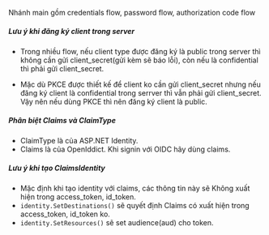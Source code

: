 Nhánh main gồm credentials flow, password flow, authorization code flow

##### Lưu ý khi đăng ký client trong server
- Trong nhiều flow, nếu client type được đăng ký là public trong server thì không cần gửi client_secret(gửi kèm sẽ báo lỗi), còn nếu là confidential thì phải gửi client_secret.

- Mặc dù PKCE được thiết kế để client ko cần gửi client_secret nhưng nếu đăng ký client là confidential trong serrver thì vẫn phải gửi client_secret. Vậy nên nếu dùng PKCE thì nên đăng ký client là public.

##### Phân biệt Claims và ClaimType
- ClaimType là của ASP.NET Identity. 
- Claims là của OpenIddict. Khi signin với OIDC hãy dùng claims.

##### Lưu ý khi tạo ClaimsIdentity
- Mặc định khi tạo identity với claims, các thông tin này sẽ Không xuất hiện trong access_token, id_token.
- `identity.SetDestinations()` sẽ quyết định Claims có xuất hiện trong access_token, id_token ko.
- `identity.SetResources()` sẽ set audience(aud) cho token.
